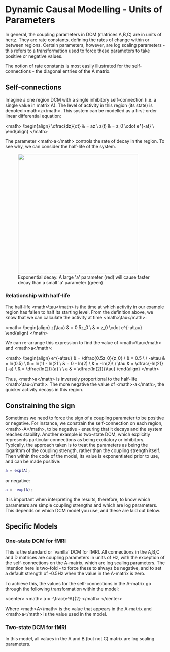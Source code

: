 # Dynamic Causal Modelling - Units of Parameters

In general, the coupling parameters in DCM (matrices A,B,C) are in units
of hertz. They are rate constants, defining the rates of change within
or between regions. Certain parameters, however, are log scaling
parameters - this refers to a transformation used to force these
parameters to take positive or negative values.

The notion of rate constants is most easily illustrated for the
self-connections - the diagonal entries of the A matrix.

## Self-connections

Imagine a one region DCM with a single inhibitory self-connection (i.e.
a single value in matrix A). The level of activity in this region (its
state) is denoted \<math\>z\</math\>. This system can be modelled as a
first-order linear differential equation:

\<math\> \begin{align} \dfrac{dz}{dt} & = az \\ z(t) & = z_0 \cdot
e^{-at} \\ \end{align} \</math\>

The parameter \<math\>a\</math\> controls the rate of decay in the
region. To see why, we can consider the half-life of the system.

<figure markdown>
  <div class="center">
  <img src="../../../assets/figures/wikibooks/Exponential_decay_mechanism.svg" style="width:100mm" />
  </div>
  <figcaption>Exponential decay. A large 'a' parameter (red) will cause faster decay than a small 'a' parameter (green)</figcaption>
</figure>

### Relationship with half-life

The half-life \<math\>\tau\</math\> is the time at which activity in our
example region has fallen to half its starting level. From the
definition above, we know that we can calculate the activity at time
\<math\>\tau\</math\>:

\<math\> \begin{align} z(\tau) & = 0.5z_0 \\ & = z_0 \cdot e^{-a\tau}
\end{align} \</math\>

We can re-arrange this expression to find the value of
\<math\>\tau\</math\> and \<math\>a\</math\>:

\<math\> \begin{align} e^{-a\tau} & = \dfrac{0.5z_0}{z_0} \\ & = 0.5 \\
\\ -a\tau & = ln(0.5) \\ & = ln(1) - ln(2) \\ & = 0 - ln(2) \\ & =
-ln(2)\\ \\ \tau & = \dfrac{-ln(2)}{-a} \\ & = \dfrac{ln(2)}{a} \\ \\ a
& = \dfrac{ln(2)}{\tau} \end{align} \</math\>

Thus, \<math\>a\</math\> is inversely proportional to the half-life
\<math\>\tau\</math\>. The more negative the value of
\<math\>-a\</math\>, the quicker activity decays in this region.

## Constraining the sign

Sometimes we need to force the sign of a coupling parameter to be
positive or negative. For instance, we constrain the self-connection on
each region, \<math\>-A\</math\>, to be negative - ensuring that it
decays and the system reaches stability. Another example is two-state
DCM, which explicitly represents particular connections as being
excitatory or inhibitory. Typically, the approach taken is to treat the
parameters as being the logarithm of the coupling strength, rather than
the coupling strength itself. Then within the code of the model, its
value is exponentiated prior to use, and can be made positive:

```matlab
a = exp(A);
```

or negative:

```matlab
a = -exp(A);
```

It is important when interpreting the results, therefore, to know which
parameters are simple coupling strengths and which are log parameters.
This depends on which DCM model you use, and these are laid out below.

## Specific Models

### One-state DCM for fMRI

This is the standard or \'vanilla\' DCM for fMRI. All connections in the
A,B,C and D matrices are coupling parameters in units of Hz, with the
exception of the self-connections on the A-matrix, which are log scaling
parameters. The intention here is two-fold - to force these to always be
negative, and to set a default strength of -0.5Hz when the value in the
A-matrix is zero.

To achieve this, the values for the self-connections in the A-matrix go
through the following transformation within the model:

\<center\> \<math\> a = -\frac{e^A}{2} \</math\> \</center\>

Where \<math\>A\</math\> is the value that appears in the A-matrix and
\<math\>a\</math\> is the value used in the model.

### Two-state DCM for fMRI

In this model, all values in the A and B (but not C) matrix are log
scaling parameters.
